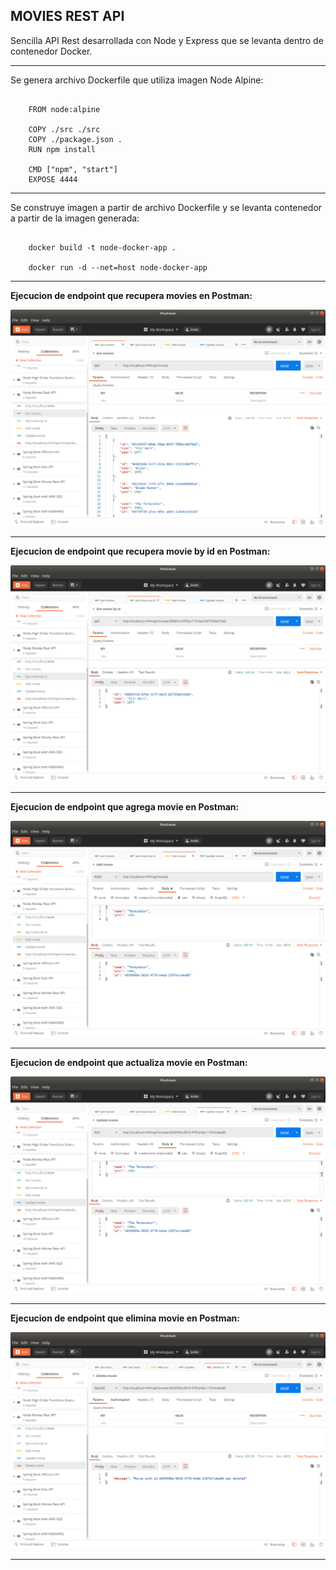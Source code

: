 MOVIES REST API
-------------------------------------------------------------------------------

Sencilla API Rest desarrollada con Node y Express que se levanta
dentro de contenedor Docker.

-------------------------------------------------------------------------------

Se genera archivo Dockerfile que utiliza imagen Node Alpine:

```

    FROM node:alpine

    COPY ./src ./src
    COPY ./package.json .
    RUN npm install

    CMD ["npm", "start"] 
    EXPOSE 4444

```

-------------------------------------------------------------------------------

Se construye imagen a partir de archivo Dockerfile y se levanta 
contenedor a partir de la imagen generada:


```

    docker build -t node-docker-app .

    docker run -d --net=host node-docker-app

```

-------------------------------------------------------------------------------

**Ejecucion de endpoint que recupera movies en Postman:**

![Screenshot GetMovies](screenshots/node-get-movies.png)

-------------------------------------------------------------------------------

**Ejecucion de endpoint que recupera movie by id en Postman:**

![Screenshot GetMovieById](screenshots/node-get-movie-by-id.png)

-------------------------------------------------------------------------------

**Ejecucion de endpoint que agrega movie en Postman:**

![Screenshot PostMovie](screenshots/node-add-movie.png)

-------------------------------------------------------------------------------

**Ejecucion de endpoint que actualiza movie en Postman:**

![Screenshot PutMovie](screenshots/node-update-movie.png)

-------------------------------------------------------------------------------

**Ejecucion de endpoint que elimina movie en Postman:**

![Screenshot DeleteMovie](screenshots/node-delete-movie.png)

-------------------------------------------------------------------------------